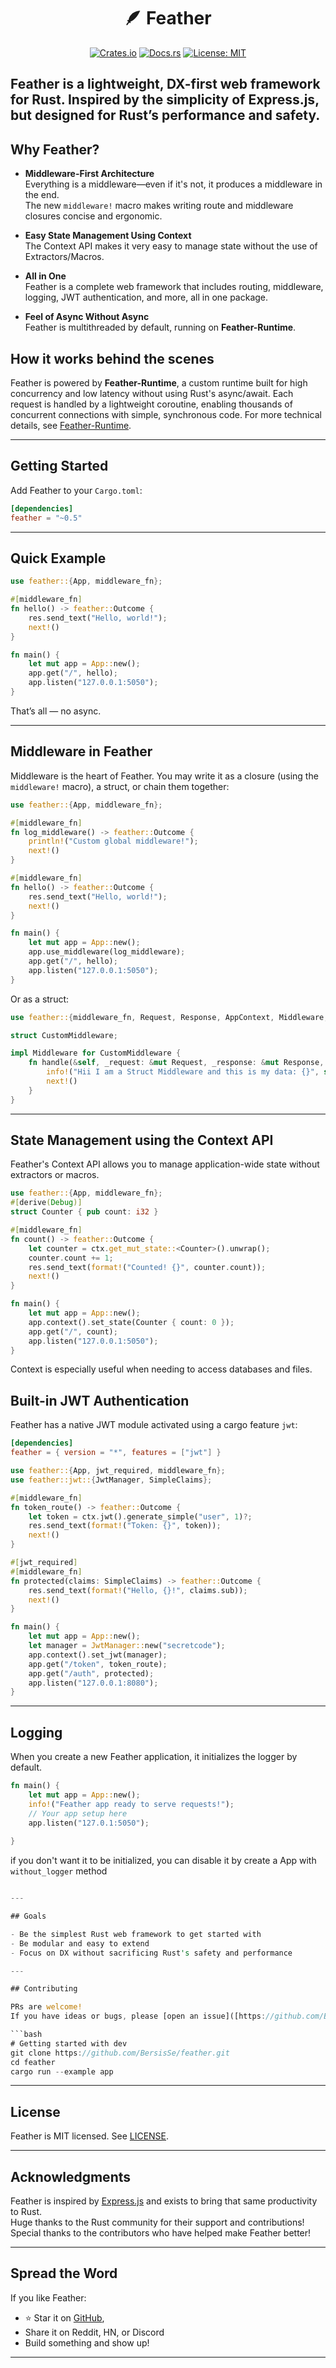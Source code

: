 <h1 align="center">🪶 Feather</h1>

<p align="center">
  <a href="https://crates.io/crates/feather"><img src="https://img.shields.io/crates/v/feather.svg" alt="Crates.io"/></a>
  <a href="https://docs.rs/feather"><img src="https://docs.rs/feather/badge.svg" alt="Docs.rs"/></a>
  <a href="./LICENSE"><img src="https://img.shields.io/badge/license-MIT-blue.svg" alt="License: MIT"/></a>
</p>

## **Feather** is a lightweight, DX-first web framework for Rust. Inspired by the simplicity of Express.js, but designed for Rust’s performance and safety.

## Why Feather?

- **Middleware-First Architecture**  
  Everything is a middleware—even if it's not, it produces a middleware in the end.  
  The new `middleware!` macro makes writing route and middleware closures concise and ergonomic.

- **Easy State Management Using Context**  
  The Context API makes it very easy to manage state without the use of Extractors/Macros.  

- **All in One**  
  Feather is a complete web framework that includes routing, middleware, logging, JWT authentication, and more, all in one package.

- **Feel of Async Without Async**  
  Feather is multithreaded by default, running on **Feather-Runtime**.
  



## How it works behind the scenes

Feather is powered by **Feather-Runtime**, a custom runtime built for high concurrency and low latency without using Rust's async/await. Each request is handled by a lightweight coroutine, enabling thousands of concurrent connections with simple, synchronous code. For more technical details, see [Feather-Runtime](./crates/feather-runtime).

---

## Getting Started

Add Feather to your `Cargo.toml`:

```toml
[dependencies]
feather = "~0.5"
```

---

## Quick Example


```rust
use feather::{App, middleware_fn};

#[middleware_fn]
fn hello() -> feather::Outcome {
    res.send_text("Hello, world!");
    next!()
}

fn main() {
    let mut app = App::new();
    app.get("/", hello);
    app.listen("127.0.0.1:5050");
}
```

That’s all — no async.

---

## Middleware in Feather

Middleware is the heart of Feather. You may write it as a closure (using the `middleware!` macro), a struct, or chain them together:


```rust
use feather::{App, middleware_fn};

#[middleware_fn]
fn log_middleware() -> feather::Outcome {
    println!("Custom global middleware!");
    next!()
}

#[middleware_fn]
fn hello() -> feather::Outcome {
    res.send_text("Hello, world!");
    next!()
}

fn main() {
    let mut app = App::new();
    app.use_middleware(log_middleware);
    app.get("/", hello);
    app.listen("127.0.0.1:5050");
}
```

Or as a struct:


```rust
use feather::{middleware_fn, Request, Response, AppContext, Middleware, next, info};

struct CustomMiddleware;

impl Middleware for CustomMiddleware {
    fn handle(&self, _request: &mut Request, _response: &mut Response, _ctx: &mut AppContext) -> feather::Outcome {
        info!("Hii I am a Struct Middleware and this is my data: {}", self.0);
        next!()
    }
}


```

---

## State Management using the Context API

Feather's Context API allows you to manage application-wide state without extractors or macros.


```rust
use feather::{App, middleware_fn};
#[derive(Debug)]
struct Counter { pub count: i32 }

#[middleware_fn]
fn count() -> feather::Outcome {
    let counter = ctx.get_mut_state::<Counter>().unwrap();
    counter.count += 1;
    res.send_text(format!("Counted! {}", counter.count));
    next!()
}

fn main() {
    let mut app = App::new();
    app.context().set_state(Counter { count: 0 });
    app.get("/", count);
    app.listen("127.0.0.1:5050");
}
```

Context is especially useful when needing to access databases and files.

## Built-in JWT Authentication

Feather has a native JWT module activated using a cargo feature `jwt`:

```toml
[dependencies]
feather = { version = "*", features = ["jwt"] }
```


```rust
use feather::{App, jwt_required, middleware_fn};
use feather::jwt::{JwtManager, SimpleClaims};

#[middleware_fn]
fn token_route() -> feather::Outcome {
    let token = ctx.jwt().generate_simple("user", 1)?;
    res.send_text(format!("Token: {}", token));
    next!()
}

#[jwt_required]
#[middleware_fn]
fn protected(claims: SimpleClaims) -> feather::Outcome {
    res.send_text(format!("Hello, {}!", claims.sub));
    next!()
}

fn main() {
    let mut app = App::new();
    let manager = JwtManager::new("secretcode");
    app.context().set_jwt(manager);
    app.get("/token", token_route);
    app.get("/auth", protected);
    app.listen("127.0.0.1:8080");
}
```
---

## Logging
When you create a new Feather application, it initializes the logger by default.


```rust
fn main() {
    let mut app = App::new();
    info!("Feather app ready to serve requests!");
    // Your app setup here
    app.listen("127.0.1:5050");
    
}
```
if you don't want it to be initialized, you can disable it by create a App with `without_logger` method

```rust

---

## Goals

- Be the simplest Rust web framework to get started with
- Be modular and easy to extend
- Focus on DX without sacrificing Rust's safety and performance

---

## Contributing

PRs are welcome!  
If you have ideas or bugs, please [open an issue]([https://github.com/BersisSe/feather/issues) or submit a pull request.

```bash
# Getting started with dev
git clone https://github.com/BersisSe/feather.git
cd feather
cargo run --example app
```

---

## License

Feather is MIT licensed. See [LICENSE](./LICENSE).

---

## Acknowledgments

Feather is inspired by [Express.js](https://expressjs.com) and exists to bring that same productivity to Rust.  
Huge thanks to the Rust community for their support and contributions!  
Special thanks to the contributors who have helped make Feather better!    

---

## Spread the Word

If you like Feather:

- ⭐ Star it on [GitHub](https://github.com/BersisSe/feather),
- Share it on Reddit, HN, or Discord
- Build something and show up!

---
